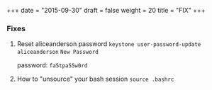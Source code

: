 +++
date = "2015-09-30"
draft = false
weight = 20
title = "FIX"
+++

### Fixes

1. Reset aliceanderson password
   `keystone user-password-update aliceanderson`  `New Password`

    password: `fa5tpa55w0rd`


2. How to "unsource" your bash session
   `source .bashrc`
